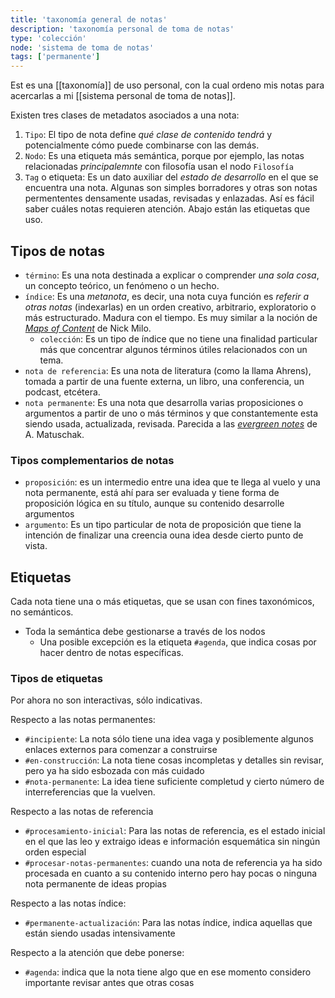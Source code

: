 ```yaml
---
title: 'taxonomía general de notas'
description: 'taxonomía personal de toma de notas'
type: 'colección'
node: 'sistema de toma de notas'
tags: ['permanente']
---
```


Est es una [[taxonomía]] de uso personal, con la cual ordeno mis notas para acercarlas a mi [[sistema personal de toma de notas]].

Existen tres clases de metadatos asociados a una nota: 

1. `Tipo`: El tipo de nota define *qué clase de contenido tendrá* y potencialmente cómo puede combinarse con las demás.
2. `Nodo`: Es una etiqueta más semántica, porque 
por ejemplo, las notas relacionadas *principalemnte* con filosofía usan el nodo `Filosofía`
3. `Tag` o etiqueta: Es un dato auxiliar del *estado de desarrollo* en el que se encuentra una nota. Algunas son simples borradores y otras son notas permententes densamente usadas, revisadas y enlazadas. Así es fácil saber cuáles notas requieren atención. Abajo están las etiquetas que uso.

## Tipos de notas

- `término`: Es una nota destinada a explicar o comprender *una sola cosa*, un concepto teórico, un fenómeno o un hecho.
- `índice`: Es una *metanota*, es decir, una nota cuya función es *referir a otras notas* (indexarlas) en un orden creativo, arbitrario, exploratorio o más estructurado. Madura con el tiempo. Es muy similar a la noción de [*Maps of Content*](https://forum.obsidian.md/t/on-the-process-of-making-mocs/1060) de Nick Milo.
	- `colección`: Es un tipo de índice que no tiene una finalidad particular más que concentrar algunos términos útiles relacionados con un tema.
- `nota de referencia`: Es una nota de literatura (como la llama Ahrens), tomada a partir de una fuente externa, un libro, una conferencia, un podcast, etcétera. 
- `nota permanente`: Es una nota que desarrolla varias proposiciones o argumentos a partir de uno o más términos y que constantemente esta siendo usada, actualizada, revisada. Parecida a las [*evergreen notes*](https://notes.andymatuschak.org/z4SDCZQeRo4xFEQ8H4qrSqd68ucpgE6LU155C) de A. Matuschak.

### Tipos complementarios de notas

- `proposición`: es un intermedio entre una idea que te llega al vuelo y una nota permanente, está ahí para ser evaluada y tiene forma de proposición lógica en su título, aunque su contenido desarrolle argumentos
- `argumento`: Es un tipo particular de nota de proposición que tiene la intención de finalizar una creencia ouna idea desde cierto punto de vista.

## Etiquetas

Cada nota tiene una o más etiquetas, que se usan con fines taxonómicos, no semánticos.
- Toda la semántica debe gestionarse a través de los nodos
	- Una posible excepción es la etiqueta `#agenda`, que indica cosas por hacer dentro de notas específicas.

### Tipos de etiquetas

Por ahora no son interactivas, sólo indicativas. 

Respecto a las notas permanentes:

- `#incipiente`:  La nota sólo tiene una idea vaga y posiblemente algunos enlaces externos para comenzar a construirse
- `#en-construcción`: La nota tiene cosas incompletas y detalles sin revisar, pero ya ha sido esbozada con más cuidado
- `#nota-permanente`: La idea tiene suficiente completud y cierto número de interreferencias que la vuelven.

Respecto a las notas de referencia

- `#procesamiento-inicial`: Para las notas de referencia, es el estado inicial en el que las leo y extraigo ideas e información esquemática sin ningún orden especial
- `#procesar-notas-permanentes`: cuando una nota de referencia ya ha sido procesada en cuanto a su contenido interno pero hay pocas o ninguna nota permanente de ideas propias

Respecto a las notas índice:

- `#permanente-actualización`: Para las notas índice, indica aquellas que están siendo usadas intensivamente

Respecto a la atención que debe ponerse:

- `#agenda`: indica que la nota tiene algo que en ese momento considero importante revisar antes que otras cosas

